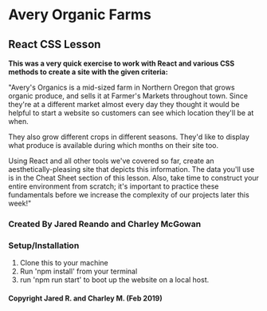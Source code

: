 # Avery Organic Farms

## React CSS Lesson

**This was a very quick exercise to work with React and various CSS methods to create a site with the given criteria:**

"Avery's Organics is a mid-sized farm in Northern Oregon that grows organic produce, and sells it at Farmer's Markets throughout town. Since they're at a different market almost every day they thought it would be helpful to start a website so customers can see which location they'll be at when.

They also grow different crops in different seasons. They'd like to display what produce is available during which months on their site too.

Using React and all other tools we've covered so far, create an aesthetically-pleasing site that depicts this information. The data you'll use is in the Cheat Sheet section of this lesson. Also, take time to construct your entire environment from scratch; it's important to practice these fundamentals before we increase the complexity of our projects later this week!"

### Created By Jared Reando and Charley McGowan

### Setup/Installation

1. Clone this to your machine
2. Run 'npm install' from your terminal
3. run 'npm run start' to boot up the website on a local host.

#### Copyright Jared R. and Charley M. (Feb 2019)